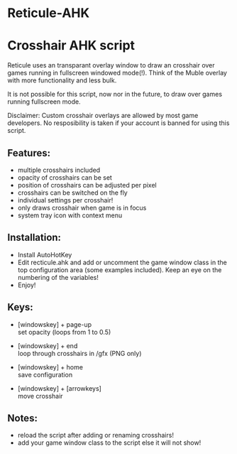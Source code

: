 # Reticule-AHK
Crosshair AHK script
====================

Reticule uses an transparant overlay window to draw an crosshair over games running in fullscreen windowed mode(!). Think of the Muble overlay with more functionality and less bulk.

It is not possible for this script, now nor in the future, to draw over games running fullscreen mode.

Disclaimer: Custom crosshair overlays are allowed by most game developers. No resposibility is taken if your account is banned for using this script.

Features:
---------
- multiple crosshairs included
- opacity of crosshairs can be set
- position of crosshairs can be adjusted per pixel
- crosshairs can be switched on the fly
- individual settings per crosshair!
- only draws crosshair when game is in focus
- system tray icon with context menu


Installation:
-------------
- Install AutoHotKey
- Edit recticule.ahk and add or uncomment the game window class in the top configuration area (some examples included). Keep an eye on the numbering of the variables!
- Enjoy!


Keys:
-----
* [windowskey] + page-up      
set opacity (loops from 1 to 0.5)
 
* [windowskey] + end          
loop through crosshairs in /gfx (PNG only)

* [windowskey] + home         
save configuration

* [windowskey] + [arrowkeys]  
move crosshair


Notes:
------
- reload the script after adding or renaming crosshairs!
- add your game window class to the script else it will not show!


